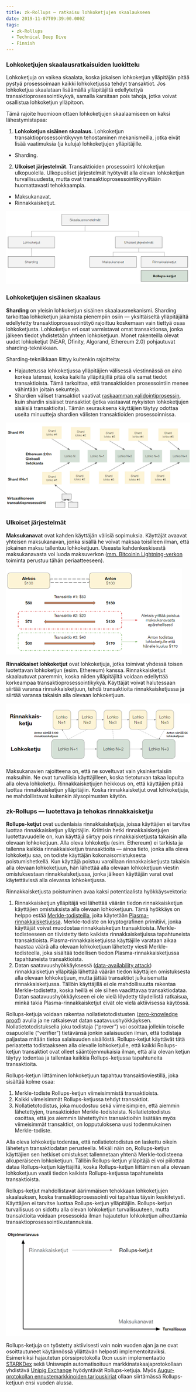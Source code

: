 ```yaml
---
title: zk-Rollups — ratkaisu lohkoketjujen skaalaukseen
date: 2019-11-07T09:39:00.000Z
tags:
  - zk-Rollups
  - Technical Deep Dive
  - Finnish
---
```

### Lohkoketjujen skaalausratkaisuiden luokittelu

Lohkoketjuja on vaikea skaalata, koska jokaisen lohkoketjun ylläpitäjän pitää pystyä prosessoimaan kaikki lohkoketjussa tehdyt transaktiot. Jos lohkoketjua skaalataan lisäämällä ylläpitäjiltä edellytettyä transaktioprosessointikykyä, samalla karsitaan pois tahoja, jotka voivat osallistua lohkoketjun ylläpitoon.

Tämä rajoite huomioon ottaen lohkoketjujen skaalaamiseen on kaksi lähestymistapaa:

1. **Lohkoketjun sisäinen skaalaus.** Lohkoketjun transaktioprosessointikyvyn tehostaminen mekanismeilla, jotka eivät lisää vaatimuksia (ja kuluja) lohkoketjujen ylläpitäjille.

* Sharding.

2. **Ulkoiset järjestelmät**. Transaktioiden prosessointi lohkoketjun ulkopuolella. Ulkopuoliset järjestelmät hyötyvät alla olevan lohkoketjun turvallisuudesta, mutta ovat transaktioprosessointikyvyiltään huomattavasti tehokkaampia.

* Maksukanavat.
* Rinnakkaisketjut.

![](/static/img/scalingclassification.png "Kuva 1. Lohkoketjuja voidaan skaalata parantamalla lohkoketjun transaktioprosessointikykyä tai rakentamalla lohkoketjujen päälle tehokkaampia järjestelmiä, joiden turvallisuus perustuu alla olevaan lohkoketjuun.")

### Lohkoketjujen sisäinen skaalaus

**Sharding** on yleisin lohkoketjun sisäinen skaalausmekanismi. Sharding tarkoittaa lohkoketjun jakamista pienempiin osiin — yksittäiseltä ylläpitäjältä edellytetty transaktioprosessointityö rajoittuu koskemaan vain tiettyä osaa lohkoketjusta. Lohkoketjun eri osat varmistavat omat transaktionsa, jonka jälkeen tiedot yhdistetään yhteen lohkoketjuun. Monet rakenteilla olevat uudet lohkoketjut (NEAR, Dfinity, Algorand, Ethereum 2.0) pohjautuvat sharding-tekniikkaan.

Sharding-tekniikkaan liittyy kuitenkin rajoitteita:

* Hajautetussa lohkoketjussa ylläpitäjien välisessä viestinnässä on aina korkea latenssi, koska kaikilla ylläpitäjillä pitää olla samat tiedot transaktioista. Tämä tarkoittaa, että transaktioiden prosessointiin menee vähintään joitain sekunteja.
* Shardien väliset transaktiot vaativat [raskaamman validointiprosessin](https://arxiv.org/abs/1710.09437), kuin shardin sisäiset transaktiot (jotka vastaavat nykyisten lohkoketjujen sisäisiä transaktioita). Tämän seurauksena käyttäjien täytyy odottaa useita minuutteja shardien välisten transaktioiden prosessoinnissa.

![](/static/img/sharding_2.png "Kuva 2. Lohkoketjun osat (shard) validoivat omat transaktionsa ja lähettävät päivityksiä globaaliin tietokantaan.")

### Ulkoiset järjestelmät

**Maksukanavat** ovat kahden käyttäjän välisiä sopimuksia. Käyttäjät avaavat yhteisen maksukanavan, jonka sisällä he voivat maksaa toisilleen ilman, että jokainen maksu tallentuu lohkoketjuun. Useasta kahdenkeskisestä maksukanavasta voi luoda maksuverkon ([mm. Bitcoinin Lightning-verkon](https://lightning.network/lightning-network-paper.pdf) toiminta perustuu tähän periaatteeseen).

![](/static/img/paymentchannels.png "Kuva 3. Esimerkki maksukanavasta kahden käyttäjän välillä. Korkeimmalla transaktionumerolla lähetetty tieto alla olevaan lohkoketjuun todentaa käyttäjien omistukset.")

**Rinnakkaiset lohkoketjut** ovat lohkoketjuja, jotka toimivat yhdessä toisen luotettavan lohkoketjun (esim. Ethereum) kanssa. Rinnakkaisketjut skaalautuvat paremmin, koska niiden ylläpitäjiltä voidaan edellyttää korkeampaa transaktioprosessointikykyä. Käyttäjät voivat halutessaan siirtää varansa rinnakkaisketjuun, tehdä transaktioita rinnakkaisketjussa ja siirtää varansa takaisin alla olevaan lohkoketjuun.

![](/static/img/sidechains.png "Kuva 4. Rinnakkaisketjut prosessoivat enemmän transaktioita (korkeammat muisti- ja laskentavaatimukset) ja nopeammin (enemmän lohkoja).")

Maksukanavien rajoitteena on, että ne soveltuvat vain yksinkertaisiin maksuihin. Ne ovat turvallisia käyttäjilleen, koska tietoturvan takaa lopulta alla oleva lohkoketju. Rinnakkaisketjujen heikkous on, että käyttäjien pitää luottaa rinnakkaisketjun ylläpitäjiin. Koska rinnakkaisketjut ovat lohkoketjuja, ne mahdollistavat kuitenkin älysopimusten käytön.

### zk-Rollups — luotettava ja tehokas rinnakkaisketju

**Rollups-ketjut** ovat uudenlaisia rinnakkaisketjuja, joissa käyttäjien ei tarvitse luottaa rinnakkaisketjun ylläpitäjiin. Kriittisin hetki rinnakkaisketjujen luotettavuudelle on, kun käyttäjä siirtyy pois rinnakkaisketjusta takaisin alla olevaan lohkoketjuun. Alla oleva lohkoketju (esim. Ethereum) ei tarkista ja tallenna kaikkia rinnakkaisketjun transaktioita — ainoa tieto, jonka alla oleva lohkoketju saa, on todiste käyttäjän kokonaisomistuksesta poistumishetkellä. Kun käyttäjä poistuu varoillaan rinnakkaisketjusta takaisin alla olevaan lohkoketjuun, hän lähettää alla olevaan lohkoketjuun viestin omistuksestaan rinnakkaisketjussa, jonka jälkeen käyttäjän varat ovat käytettävissä alla olevassa lohkoketjussa.

Rinnakkaisketjusta poistuminen avaa kaksi potentiaalista hyökkäysvektoria:

1. Rinnakkaisketjun ylläpitäjä voi lähettää väärän tiedon rinnakkaisketjun käyttäjien omistuksista alla olevaan lohkoketjuun. Tämä hyökkäys on helppo estää [Merkle-todisteilla](https://en.wikipedia.org/wiki/Merkle_tree), joita käytetään [Plasma-rinnakkaisketjuissa](https://hackernoon.com/eli5-plasma-cash-ff242c55e8de). Merkle-todiste on kryptografinen primitiivi, jonka käyttäjät voivat muodostaa rinnakkaisketjun transaktioista. Merkle-todisteeseen on tiivistetty tieto kaikista rinnakkaisketjuissa tapahtuneista transaktioista. Plasma-rinnakkaisketjuissa käyttäjille varataan aikaa haastaa väärä alla olevaan lohkoketjuun lähetetty viesti Merkle-todisteella, joka sisältää todellisen tiedon Plasma-rinnakkaisketjussa tapahtuneista transaktioista.
2. Datan saatavuushyökkäyksessä ([data-availability attack](https://medium.com/onther-tech/data-availability-problem-in-implementing-plasma-design-6e23df1a147f)) rinnakkaisketjun ylläpitäjä lähettää väärän tiedon käyttäjien omistuksesta alla olevaan lohkoketjuun, mutta jättää transaktiot julkaisematta rinnakkaisketjussa. Tällöin käyttäjillä ei ole mahdollisuutta rakentaa Merkle-todistetta, koska heillä ei ole siihen vaadittavaa transaktiodataa. Datan saatavuushyökkäykseen ei ole vielä löydetty täydellistä ratkaisua, minkä takia Plasma-rinnakkaisketjut eivät ole vielä aktiivisessa käytössä.

Rollups-ketjuja voidaan rakentaa nollatietotodistusten ([zero-knowledge proof](http://citeseerx.ist.psu.edu/viewdoc/download?doi=10.1.1.419.8132&rep=rep1&type=pdf)) avulla ja ne ratkaisevat datan saatavuushyökkäyksen. Nollatietotodistuksella joku todistaja (“prover”) voi osoittaa jollekin toiselle osapuolelle (“verifier”) tietävänsä jonkin salaisuuden ilman, että todistaja paljastaa mitään tietoa salaisuuden sisällöstä. Rollups-ketjut käyttävät tätä periaatetta todistaakseen alla olevalle lohkoketjulle, että kaikki Rollups-ketjun transaktiot ovat olleet sääntöjenmukaisia ilman, että alla olevan ketjun täytyy todentaa ja tallentaa kaikkia Rollups-ketjussa tapahtuneita transaktioita.

Rollups-ketjun liittäminen lohkoketjuun tapahtuu transaktioviestillä, joka sisältää kolme osaa:

1. Merkle-todiste Rollups-ketjun viimeisimmistä transaktioista.
2. Kaikki viimeisimmät Rollups-ketjussa tehdyt transaktiot.
3. Nollatietotodistus, joka muodostuu sekä viimeisimpien, että aiemmin lähetettyjen, transaktioiden Merkle-todisteista. Nollatietotodistus osoittaa, että jos aiemmin lähetettyihin transaktioihin lisätään myös viimeisimmät transaktiot, on lopputuloksena uusi todenmukainen Merkle-todiste.

Alla oleva lohkoketju todentaa, että nollatietotodistus on laskettu oikein lähetetyn transaktiodatan perusteella. Mikäli näin on, Rollups-ketjun käyttäjien sen hetkiset omistukset tallennetaan yhtenä Merkle-todisteena alkuperäiseen lohkoketjuun. Tällöin Rollups-ketjun ylläpitäjä ei voi piilottaa dataa Rollups-ketjun käyttäjiltä, koska Rollups-ketjun liittäminen alla olevaan lohkoketjuun vaatii tiedon kaikista Rollups-ketjussa tapahtuneista transaktioista.

Rollups-ketjut mahdollistavat äärimmäisen tehokkaan lohkoketjujen skaalauksen, koska transaktioprosessointi voi tapahtua täysin keskitetysti. Käyttäjien ei tarvitse luottaa Rollups-ketjun ylläpitäjiin. Rollups-ketjun turvallisuus on sidottu alla olevan lohkoketjun turvallisuuteen, mutta transaktioita voidaan prosessoida ilman hajautetun lohkoketjun aiheuttamia transaktioprosessointikustannuksia.

![](/static/img/rollsupstradeoff.png "Kuva 5. Rollups-ketjut muuttavat rinnakkaisketjut täysin turvallisiksi ratkaisemalla datan saatavuushyökkäykset.")

Rollups-ketjuja on työstetty aktiivisesti vain noin vuoden ajan ja ne ovat osoittautuneet käytännössä yllättävän helposti implementoitaviksi. Esimerkiksi hajautetun pörssiprotokolla 0x:n uusin implementaatio [STARKDex](https://blog.0xproject.com/starkdex-bringing-starks-to-ethereum-6a03fffc0eb7) sekä Uniswapin automatisoituun markkinatakaajaprotokollaan yhdistävä [Unipig Exchange](https://unipig.exchange/) hyödyntävät Rollups-ketjuja. Myös [Augur-protokollan ennustemarkkinoiden tarjouskirjat](https://www.augur.net/v2_and_beyond.pdf) ollaan siirtämässä Rollups-ketjuun ensi vuoden alussa.
